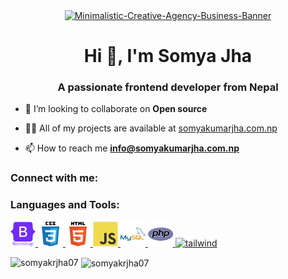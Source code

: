 <center><a href="https://ibb.co/Rh1NrRj"><img src="https://i.ibb.co/wJT7G5c/Minimalistic-Creative-Agency-Business-Banner.jpg" alt="Minimalistic-Creative-Agency-Business-Banner" border="0"></a> </center>
<h1 align="center">Hi 👋, I'm Somya Jha</h1>
<h3 align="center">A passionate frontend developer from Nepal</h3>


- 👯 I’m looking to collaborate on **Open source**

- 👨‍💻 All of my projects are available at [somyakumarjha.com.np](somyakumarjha.com.np)

- 📫 How to reach me **info@somyakumarjha.com.np**

<h3 align="left">Connect with me:</h3>
<p align="left">
</p>

<h3 align="left">Languages and Tools:</h3>
<p align="left"> <a href="https://getbootstrap.com" target="_blank" rel="noreferrer"> <img src="https://raw.githubusercontent.com/devicons/devicon/master/icons/bootstrap/bootstrap-plain-wordmark.svg" alt="bootstrap" width="40" height="40"/> </a> <a href="https://www.w3schools.com/css/" target="_blank" rel="noreferrer"> <img src="https://raw.githubusercontent.com/devicons/devicon/master/icons/css3/css3-original-wordmark.svg" alt="css3" width="40" height="40"/> </a> <a href="https://www.w3.org/html/" target="_blank" rel="noreferrer"> <img src="https://raw.githubusercontent.com/devicons/devicon/master/icons/html5/html5-original-wordmark.svg" alt="html5" width="40" height="40"/> </a> <a href="https://developer.mozilla.org/en-US/docs/Web/JavaScript" target="_blank" rel="noreferrer"> <img src="https://raw.githubusercontent.com/devicons/devicon/master/icons/javascript/javascript-original.svg" alt="javascript" width="40" height="40"/> </a> <a href="https://www.mysql.com/" target="_blank" rel="noreferrer"> <img src="https://raw.githubusercontent.com/devicons/devicon/master/icons/mysql/mysql-original-wordmark.svg" alt="mysql" width="40" height="40"/> </a> <a href="https://www.php.net" target="_blank" rel="noreferrer"> <img src="https://raw.githubusercontent.com/devicons/devicon/master/icons/php/php-original.svg" alt="php" width="40" height="40"/> </a> <a href="https://tailwindcss.com/" target="_blank" rel="noreferrer"> <img src="https://www.vectorlogo.zone/logos/tailwindcss/tailwindcss-icon.svg" alt="tailwind" width="40" height="40"/> </a> </p>

<p><img align="left" src="https://github-readme-stats.vercel.app/api/top-langs?username=somyakrjha07&show_icons=true&locale=en&layout=compact" alt="somyakrjha07" /></p>

<p>&nbsp;<img align="center" src="https://github-readme-stats.vercel.app/api?username=somyakrjha07&show_icons=true&locale=en" alt="somyakrjha07" /></p>
